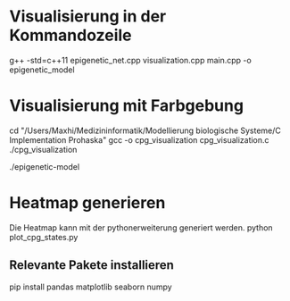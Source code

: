 # Visualisierung in der Kommandozeile

g++ -std=c++11 epigenetic_net.cpp visualization.cpp main.cpp -o epigenetic_model

# Visualisierung mit Farbgebung
cd "/Users/Maxhi/Medizininformatik/Modellierung biologische Systeme/C Implementation Prohaska"
gcc -o cpg_visualization cpg_visualization.c
./cpg_visualization

./epigenetic-model

# Heatmap generieren

Die Heatmap kann mit der pythonerweiterung generiert werden.
python plot_cpg_states.py


## Relevante Pakete installieren
pip install pandas matplotlib seaborn numpy
